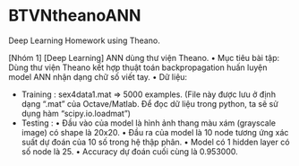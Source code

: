 # BTVNtheanoANN
Deep Learning Homework using Theano.

[Nhóm 1] [Deep Learning] ANN dùng thư viện Theano.
•	Mục tiêu bài tập: Dùng thư viện Theano kết hợp thuật toán backpropagation huấn luyện model ANN nhận dạng chữ số viết tay.
•	Dữ liệu:
  - Training : sex4data1.mat => 5000 examples. (File này được lưu ở định dạng “.mat” của Octave/Matlab. Để đọc dữ liệu trong python, ta sẽ sử dụng hàm “scipy.io.loadmat”)
  - Testing : 
•	Đầu vào của model là hình ảnh thang màu xám (grayscale image) có shape là 20x20.
•	Đầu ra của model là 10 node tương ứng xác suất dự đoán của 10 số trong hệ thập phân.
•	Model có 1 hidden layer có số node là 25.
•	Accuracy dự đoán cuối cùng là 0.953000.

